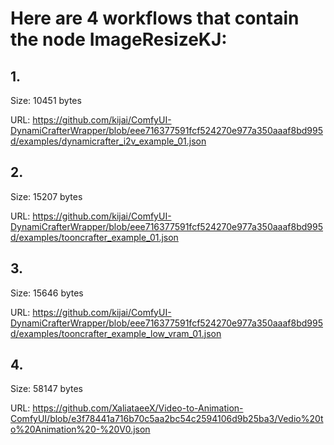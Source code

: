 # Here are 4 workflows that contain the node ImageResizeKJ:

## 1. 

Size: 10451 bytes

URL: https://github.com/kijai/ComfyUI-DynamiCrafterWrapper/blob/eee716377591fcf524270e977a350aaaf8bd995d/examples/dynamicrafter_i2v_example_01.json

## 2. 

Size: 15207 bytes

URL: https://github.com/kijai/ComfyUI-DynamiCrafterWrapper/blob/eee716377591fcf524270e977a350aaaf8bd995d/examples/tooncrafter_example_01.json

## 3. 

Size: 15646 bytes

URL: https://github.com/kijai/ComfyUI-DynamiCrafterWrapper/blob/eee716377591fcf524270e977a350aaaf8bd995d/examples/tooncrafter_example_low_vram_01.json

## 4. 

Size: 58147 bytes

URL: https://github.com/XaliataeeX/Video-to-Animation-ComfyUI/blob/e3f78441a716b70c5aa2bc54c2594106d9b25ba3/Vedio%20to%20Animation%20-%20V0.json

